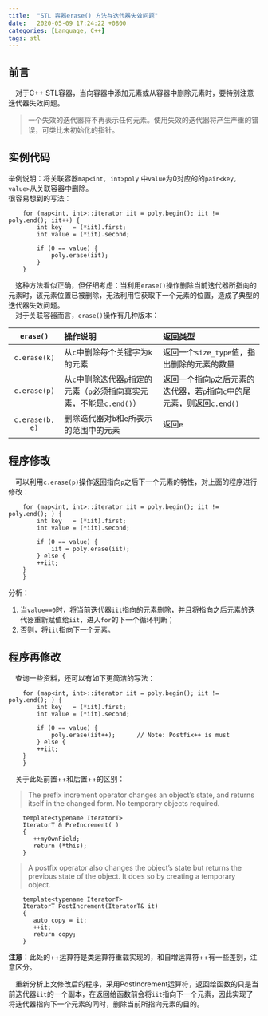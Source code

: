 ```yaml
---
title:  "STL 容器erase() 方法与迭代器失效问题"
date:   2020-05-09 17:24:22 +0800
categories: [Language, C++]
tags: stl
---
```


## 前言

&emsp;对于C++ STL容器，当向容器中添加元素或从容器中删除元素时，要特别注意迭代器失效问题。  

> 一个失效的迭代器将不再表示任何元素。使用失效的迭代器将产生严重的错误，可类比未初始化的指针。  

## 实例代码

举例说明：将关联容器`map<int, int>poly` 中`value`为0对应的的`pair<key, value>`从关联容器中删除。  
很容易想到的写法：  
```
    for (map<int, int>::iterator iit = poly.begin(); iit != poly.end(); iit++) {
        int key   = (*iit).first;
        int value = (*iit).second;

        if (0 == value) {
            poly.erase(iit);
        }
    }
```  
&emsp;这种方法看似正确，但仔细考虑：当利用`erase()`操作删除当前迭代器所指向的元素时，该元素位置已被删除，无法利用它获取下一个元素的位置，造成了典型的迭代器失效问题。  
&emsp;对于关联容器而言，`erase()`操作有几种版本：

`erase()`      |操作说明|返回类型
:-----------:|:-------|:-------
`c.erase(k)`   |从`c`中删除每个关键字为`k`的元素| 返回一个`size_type`值，指出删除的元素的数量
`c.erase(p)`   |从`c`中删除迭代器`p`指定的元素（`p`必须指向真实元素，不能是`c.end()`）| 返回一个指向`p`之后元素的迭代器，若`p`指向`c`中的尾元素，则返回`c.end()`
`c.erase(b, e)`|删除迭代器对`b`和`e`所表示的范围中的元素|返回`e`


## 程序修改

&emsp;可以利用`c.erase(p)`操作返回指向`p`之后下一个元素的特性，对上面的程序进行修改：
```
    for (map<int, int>::iterator iit = poly.begin(); iit != poly.end(); ) {
        int key   = (*iit).first;
        int value = (*iit).second;

        if (0 == value) {
            iit = poly.erase(iit);
        } else {
	    ++iit;	
	}
    }
```  
分析：  
1. 当`value==0`时，将当前迭代器`iit`指向的元素删除，并且将指向之后元素的迭代器重新赋值给`iit`，进入`for`的下一个循环判断；  
2. 否则，将`iit`指向下一个元素。


## 程序再修改

&emsp;查询一些资料，还可以有如下更简洁的写法：  
```
    for (map<int, int>::iterator iit = poly.begin(); iit != poly.end(); ) {
        int key   = (*iit).first;
        int value = (*iit).second;

        if (0 == value) {
            poly.erase(iit++);		// Note: Postfix++ is must
        } else {
	    ++iit;	
	}
    }
```


&emsp;关于此处前置++和后置++的区别：
 
> The prefix increment operator changes an object’s state, and returns itself in the changed form. No temporary objects required.  
```  
	template<typename IteratorT>
	IteratorT & PreIncrement( )
	{
	   ++myOwnField;
	   return (*this);
	}
``` 
 
> A postfix operator also changes the object’s state but returns the previous state of the object. It does so by creating a temporary object.
```
	template<typename IteratorT>
	IteratorT PostIncrement(IteratorT& it)
	{
	   auto copy = it;
	   ++it;
	   return copy;
	}
```  

**注意**：此处的++运算符是类运算符重载实现的，和自增运算符++有一些差别，注意区分。  

&emsp;重新分析上文修改后的程序，采用PostIncrement运算符，返回给函数的只是当前迭代器`iit`的一个副本，在返回给函数前会将`iit`指向下一个元素，因此实现了将迭代器指向下一个元素的同时，删除当前所指向元素的目的。
